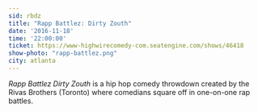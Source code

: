 ```yaml
---
sid: rbdz
title: "Rapp Battlez: Dirty Zouth"
date: '2016-11-18'
time: '22:00:00'
ticket: https://www-highwirecomedy-com.seatengine.com/shows/46418
show-photo: "rapp-battlez.png"
city: atlanta
---
```

*Rapp Battlez Dirty Zouth* is a hip hop comedy throwdown created by the Rivas Brothers (Toronto) where comedians square off in one-on-one rap battles.
